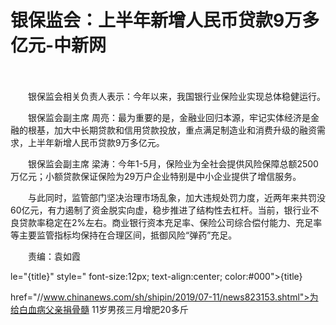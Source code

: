 # 银保监会：上半年新增人民币贷款9万多亿元-中新网

　　

　　银保监会相关负责人表示：今年以来，我国银行业保险业实现总体稳健运行。

　　银保监会副主席 周亮：最为重要的是，金融业回归本源，牢记实体经济是金融的根基，加大中长期贷款和信用贷款投放，重点满足制造业和消费升级的融资需求，上半年新增人民币贷款9万多亿元。

　　银保监会副主席 梁涛：今年1-5月，保险业为全社会提供风险保障总额2500万亿元；小额贷款保证保险为29万户企业特别是中小企业提供了增信服务。

　　与此同时，监管部门坚决治理市场乱象，加大违规处罚力度，近两年来共罚没60亿元，有力遏制了资金脱实向虚，稳步推进了结构性去杠杆。当前，银行业不良贷款率稳定在2%左右。商业银行资本充足率、保险公司综合偿付能力、充足率等主要监管指标均保持在合理区间，抵御风险“弹药”充足。

　　责编：袁如霞 

le="{title}" style=" font-size:12px; text-align:center; color:#000">{title}

href="//www.chinanews.com/sh/shipin/2019/07-11/news823153.shtml">为给白血病父亲捐骨髓 11岁男孩三月增肥20多斤
